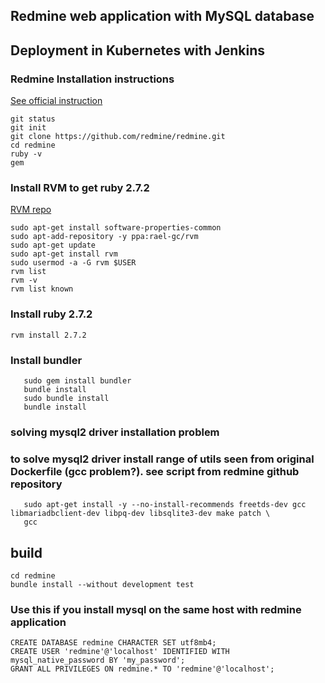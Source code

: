 ## Redmine web application with MySQL database 
## Deployment in Kubernetes with Jenkins

### Redmine Installation instructions
[See official instruction](https://www.redmine.org/projects/redmine/wiki/redmineinstall)
```
git status
git init
git clone https://github.com/redmine/redmine.git
cd redmine
ruby -v
gem
```
### Install RVM to get ruby 2.7.2
[RVM repo](https://github.com/rvm/ubuntu_rvm)
```
sudo apt-get install software-properties-common
sudo apt-add-repository -y ppa:rael-gc/rvm
sudo apt-get update
sudo apt-get install rvm
sudo usermod -a -G rvm $USER
rvm list
rvm -v
rvm list known
```
### Install ruby 2.7.2
```
rvm install 2.7.2

```

### Install bundler
```
   sudo gem install bundler
   bundle install
   sudo bundle install
   bundle install
```

### solving mysql2 driver installation problem
### to solve mysql2 driver install range of utils seen from original Dockerfile (gcc problem?). see script from redmine github repository 
```
   sudo apt-get install -y --no-install-recommends freetds-dev gcc libmariadbclient-dev libpq-dev libsqlite3-dev make patch \
   gcc
```

## build

```
cd redmine
bundle install --without development test
```

### Use this if you install mysql on the same host with redmine application

```
CREATE DATABASE redmine CHARACTER SET utf8mb4;
CREATE USER 'redmine'@'localhost' IDENTIFIED WITH mysql_native_password BY 'my_password';
GRANT ALL PRIVILEGES ON redmine.* TO 'redmine'@'localhost';
```


